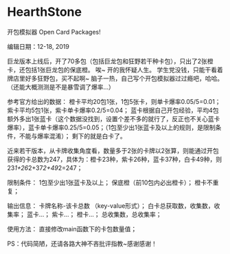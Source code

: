 # HearthStone
开包模拟器
Open Card Packages!

编辑日期：12-18, 2019

巨龙版本上线后，开了70多包（包括巨龙包和狂野若干种卡包），只出了2张橙卡，还包括1张巨龙包的保底橙。
唉~ 开的我怀疑人生。
学生党没钱，只能干看着牌店里好多狂野包，买不起啊~
脑子一热，自己写个开包模拟器过过瘾吧，哈哈。（还能大概测测是不是暴雪调了爆率...）

参考官方给出的数据：
橙卡平均20包1张，1包5张卡，则单卡爆率0.05/5=0.01；
紫卡平均5包1张，紫卡单卡爆率0.2/5=0.04；
蓝卡根据自己开包经验，平均4包额外多出1张蓝卡（这个数据没找到，设置个差不多的就行了，反正也不关心蓝卡爆率），蓝卡单卡爆率0.25/5=0.05；（1包至少出1张蓝卡及以上的规则，是限制条件，不能与爆率混淆）；
剩下的就是白卡了。

近来若干版本，从卡牌收集角度看，数量多于2张的卡牌以2张算，则能通过开包获得的卡总数为247，具体为：橙卡23种，紫卡26种，蓝卡37种，白卡49种，则23*1+26*2+37*2+49*2=247；

限制条件：
1包至少出1张蓝卡及以上；
保底橙（前10包内必出橙卡）；
橙卡不重复；

输出信息：
卡牌名称-该卡总数 （key-value形式）；
白卡总获取数，收集数，收集率；
蓝卡...；
紫卡...；
橙卡...；
总收集数，总收集率；

使用方法：
直接修改main函数下的卡包数量值；

PS：代码简陋，还请各路大神不吝批评指教~感谢感谢！
